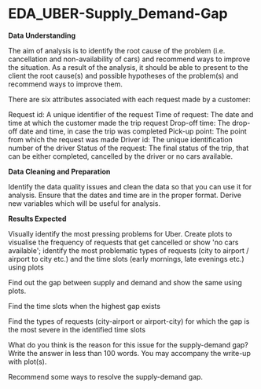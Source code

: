 # EDA_UBER-Supply_Demand-Gap

**Data Understanding**

The aim of analysis is to identify the root cause of the problem (i.e. cancellation and non-availability of cars) and recommend ways to improve the situation. As a result of the analysis, it should be able to present to the client the root cause(s) and possible hypotheses of the problem(s) and recommend ways to improve them.  

There are six attributes associated with each request made by a customer:

Request id: A unique identifier of the request
Time of request: The date and time at which the customer made the trip request
Drop-off time: The drop-off date and time, in case the trip was completed 
Pick-up point: The point from which the request was made
Driver id: The unique identification number of the driver
Status of the request: The final status of the trip, that can be either completed, cancelled by the driver or no cars available.


**Data Cleaning and Preparation**

Identify the data quality issues and clean the data so that you can use it for analysis.
Ensure that the dates and time are in the proper format. Derive new variables which will be useful for analysis.
 

**Results Expected**

Visually identify the most pressing problems for Uber. 
Create plots to visualise the frequency of requests that get cancelled or show 'no cars available'; identify the most problematic types of requests (city to airport / airport to city etc.) and the time slots (early mornings, late evenings etc.) using plots

Find out the gap between supply and demand and show the same using plots.

Find the time slots when the highest gap exists

Find the types of requests (city-airport or airport-city) for which the gap is the most severe in the identified time slots

What do you think is the reason for this issue for the supply-demand gap? Write the answer in less than 100 words. You may accompany the write-up with plot(s).

Recommend some ways to resolve the supply-demand gap.
